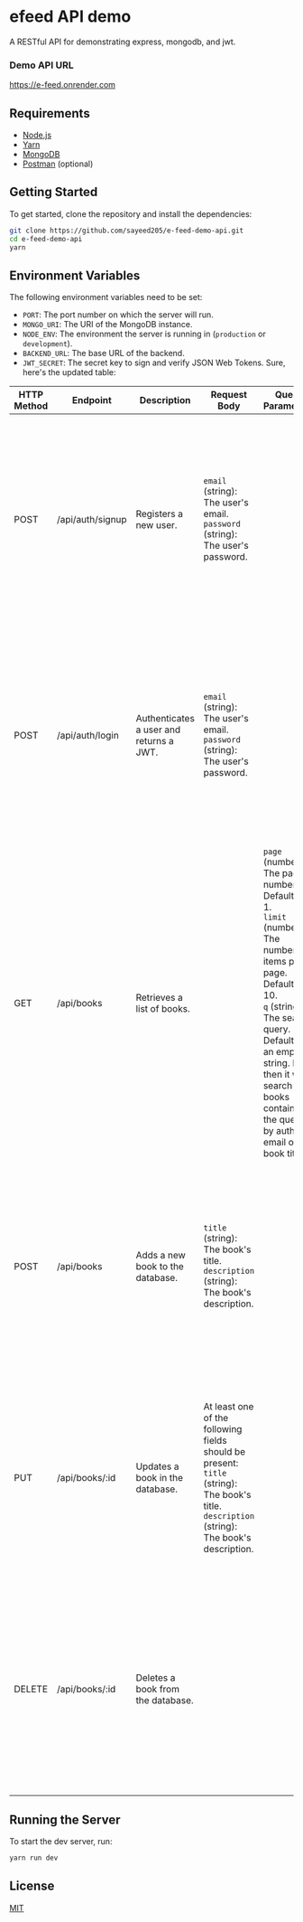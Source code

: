 # efeed API demo

A RESTful API for demonstrating express, mongodb, and jwt.

### Demo API URL

https://e-feed.onrender.com

## Requirements

-   [Node.js](https://nodejs.org/en/)
-   [Yarn](https://yarnpkg.com/en/)
-   [MongoDB](https://www.mongodb.com/)
-   [Postman](https://www.getpostman.com/) (optional)

## Getting Started

To get started, clone the repository and install the dependencies:

```bash
git clone https://github.com/sayeed205/e-feed-demo-api.git
cd e-feed-demo-api
yarn
```

## Environment Variables

The following environment variables need to be set:

-   `PORT`: The port number on which the server will run.
-   `MONGO_URI`: The URI of the MongoDB instance.
-   `NODE_ENV`: The environment the server is running in (`production` or `development`).
-   `BACKEND_URL`: The base URL of the backend.
-   `JWT_SECRET`: The secret key to sign and verify JSON Web Tokens.
    Sure, here's the updated table:

| HTTP Method | Endpoint         | Description                             | Request Body                                                                                                                                      | Query Parameters                                                                                                                                                                                                                                                            | Response                                                                                                                                                                        |
| ----------- | ---------------- | --------------------------------------- | ------------------------------------------------------------------------------------------------------------------------------------------------- | --------------------------------------------------------------------------------------------------------------------------------------------------------------------------------------------------------------------------------------------------------------------------- | ------------------------------------------------------------------------------------------------------------------------------------------------------------------------------- |
| POST        | /api/auth/signup | Registers a new user.                   | `email` (string): The user's email.<br>`password` (string): The user's password.                                                                  |                                                                                                                                                                                                                                                                             | `ok` (boolean): Whether the operation was successful.<br>`data` (object): An object containing:<br> `msg` (string): A message indicating the operation was successful.          |
| POST        | /api/auth/login  | Authenticates a user and returns a JWT. | `email` (string): The user's email.<br>`password` (string): The user's password.                                                                  |                                                                                                                                                                                                                                                                             | `ok` (boolean): Whether the operation was successful.<br>`data` (object): An object containing:<br> `user` (object): The user object.<br> `token` (string): The JSON Web Token. |
| GET         | /api/books       | Retrieves a list of books.              |                                                                                                                                                   | `page` (number): The page number. Defaults to 1.<br>`limit` (number): The number of items per page. Defaults to 10.<br>`q` (string): The search query. Defaults to an empty string. If set then it will search for books containing the query by author email or book title | `ok` (boolean): Whether the operation was successful.<br>`data` (array): Contains the paginated list of books.                                                                  |
| POST        | /api/books       | Adds a new book to the database.        | `title` (string): The book's title.<br>`description` (string): The book's description.                                                            |                                                                                                                                                                                                                                                                             | `ok` (boolean): Whether the operation was successful.<br>`data` (object): An object containing:<br> `msg` (string): A message indicating the operation was successful.          |
| PUT         | /api/books/:id   | Updates a book in the database.         | At least one of the following fields should be present:<br>`title` (string): The book's title.<br>`description` (string): The book's description. |                                                                                                                                                                                                                                                                             | `ok` (boolean): Whether the operation was successful.<br>`data` (object): An object containing:<br> `msg` (string): A message indicating the operation was successful.          |
| DELETE      | /api/books/:id   | Deletes a book from the database.       |                                                                                                                                                   |                                                                                                                                                                                                                                                                             | `ok` (boolean): Whether the operation was successful.<br>`data` (object): An object containing:<br> `msg` (string): A message indicating the operation was successful.          |

## Running the Server

To start the dev server, run:

```bash
yarn run dev
```

## License

[MIT](LICENSE)
